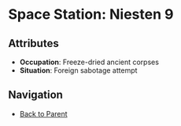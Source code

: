# Space Station: Niesten 9

## Attributes
- **Occupation**: Freeze-dried ancient corpses
- **Situation**: Foreign sabotage attempt


## Navigation
- [Back to Parent](../)
